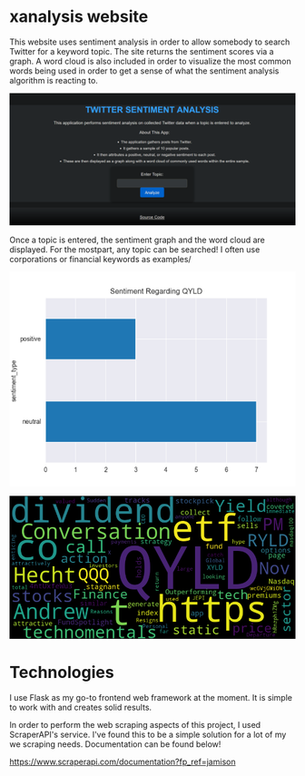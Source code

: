 # xanalysis website
This website uses sentiment analysis in order to allow somebody to search Twitter for a keyword topic. The site returns the sentiment scores via a graph. A word cloud is also included in order to visualize the most common words being used in order to get a sense of what the sentiment analysis algorithm is reacting to. 

![Dashboard](dash.png)

Once a topic is entered, the sentiment graph and the word cloud are displayed. For the mostpart, any topic can be searched! I often use corporations or financial keywords as examples/

![Graph](static/sentiment_graph.png)

![Wordcloud](static/wordcloud.png)

# Technologies

I use Flask as my go-to frontend web framework at the moment. It is simple to work with and creates solid results.

In order to perform the web scraping aspects of this project, I used ScraperAPI's service. I've found this to be a simple solution for a lot of my we scraping needs. Documentation can be found below!

https://www.scraperapi.com/documentation?fp_ref=jamison
